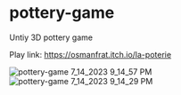 # pottery-game
Untiy 3D pottery game

Play link: https://osmanfrat.itch.io/la-poterie

![pottery-game 7_14_2023 9_14_57 PM](https://github.com/OsmanFrat/pottery-game/assets/69113898/551fb412-b695-4a76-bb7d-aad0ccd74c35)
![pottery-game 7_14_2023 9_14_29 PM](https://github.com/OsmanFrat/pottery-game/assets/69113898/d2a44c7f-8b6f-4745-8d94-6c9b354527d7)

